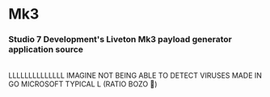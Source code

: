 # Mk3
### Studio 7 Development's Liveton Mk3 payload generator application source
<br>
LLLLLLLLLLLLLL IMAGINE NOT BEING ABLE TO DETECT VIRUSES MADE IN GO MICROSOFT TYPICAL L (RATIO BOZO 🤡)
